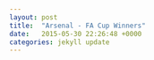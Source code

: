 ```yaml
---
layout: post
title:  "Arsenal - FA Cup Winners"
date:   2015-05-30 22:26:48 +0000
categories: jekyll update
---
```


<div class="content-2014">
</div>
